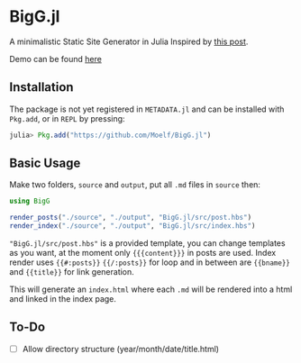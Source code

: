 # BigG.jl
A minimalistic Static Site Generator in Julia
Inspired by [this post](https://blog.thea.codes/a-small-static-site-generator/).

Demo can be found [here](https://github.com/Moelf/BigG_demo)

<!-- | **Build Status**                                                                                |
|:-----------------------------------------------------------------------------------------------:|
|[![Build Status](https://travis-ci.org/Moelf/Telegrambot.jl.svg?branch=master)](https://travis-ci.org/Moelf/Telegrambot.jl)| -->

## Installation

The package is not yet registered in `METADATA.jl` and can be installed with `Pkg.add`, or in `REPL` by pressing:
```julia
julia> Pkg.add("https://github.com/Moelf/BigG.jl")
```

## Basic Usage
Make two folders, `source` and `output`, put all `.md` files in `source` then:

```julia
using BigG

render_posts("./source", "./output", "BigG.jl/src/post.hbs")
render_index("./source", "./output", "BigG.jl/src/index.hbs")
```
`"BigG.jl/src/post.hbs"` is a provided template, you can change templates as you want, at the moment only `{{{content}}}`
in posts are used. Index render uses `{{#:posts}}` `{{/:posts}}` for loop and in between are `{{bname}}` and `{{title}}` for link
generation.

This will generate an `index.html` where each `.md` will be rendered into a html and
linked in the index page.

## To-Do
- [ ] Allow directory structure (year/month/date/title.html)
